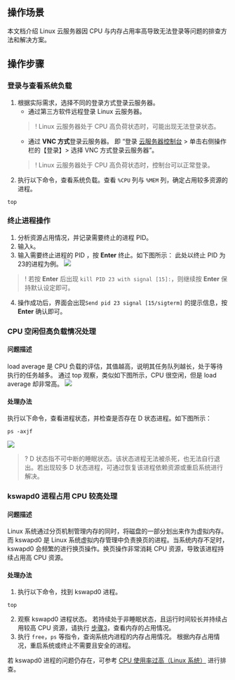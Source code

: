 ## 操作场景

本文档介绍 Linux 云服务器因 CPU 与内存占用率高导致无法登录等问题的排查方法和解决方案。

## 操作步骤

### 登录与查看系统负载

1. 根据实际需求，选择不同的登录方式登录云服务器。
	- 通过第三方软件远程登录 Linux 云服务器。
	>!  Linux 云服务器处于 CPU 高负荷状态时，可能出现无法登录状态。
	>
	- 通过 **VNC 方式**登录云服务器。
	即 “登录 [云服务器控制台](https://console.cloud.tencent.com/cvm) > 单击右侧操作栏的【登录】> 选择 VNC 方式登录云服务器”。
	>! Linux 云服务器处于 CPU 高负荷状态时，控制台可以正常登录。
	>
2. 执行以下命令，查看系统负载。查看 `%CPU` 列与 `%MEM` 列，确定占用较多资源的进程。
```
top
```

### 终止进程操作

1. 分析资源占用情况，并记录需要终止的进程 PID。
2. 输入` k `。
3. 输入需要终止进程的 PID ，按 **Enter** 终止。如下图所示：
此处以终止 PID 为23的进程为例。
![](//mc.qcloudimg.com/static/img/61cd74354cf2b4d2a80a83528a500f5c/image.png)
>! 若按 **Enter** 后出现 `kill PID 23 with signal [15]:`，则继续按 **Enter** 保持默认设定即可。
>
4. 操作成功后，界面会出现` Send pid 23 signal [15/sigterm] ` 的提示信息，按 **Enter** 确认即可。

### CPU 空闲但高负载情况处理

#### 问题描述

load average 是 CPU 负载的评估，其值越高，说明其任务队列越长，处于等待执行的任务越多。
通过 top 观察，类似如下图所示，CPU 很空闲，但是 load average 却非常高。
![](//mc.qcloudimg.com/static/img/4ddf663a68ee602d8cf8075d88edccf6/image.png)
 
#### 处理办法
 
执行以下命令，查看进程状态，并检查是否存在 D 状态进程。如下图所示：
```
ps -axjf
```
![](//mc.qcloudimg.com/static/img/32420d3fe022b57d85120c941705dbf6/image.png)
 >? D 状态指不可中断的睡眠状态。该状态进程无法被杀死，也无法自行退出。若出现较多 D 状态进程，可通过恢复该进程依赖资源或重启系统进行解决。
 >


### kswapd0 进程占用 CPU 较高处理

#### 问题描述

Linux 系统通过分页机制管理内存的同时，将磁盘的一部分划出来作为虚拟内存。而 kswapd0 是 Linux 系统虚拟内存管理中负责换页的进程。当系统内存不足时，kswapd0 会频繁的进行换页操作。换页操作非常消耗 CPU 资源，导致该进程持续占用高 CPU 资源。
 
#### 处理办法

1. 执行以下命令，找到 kswapd0 进程。
```
top
```
2. 观察 kswapd0 进程状态。
若持续处于非睡眠状态，且运行时间较长并持续占用较高 CPU 资源，请执行 [步骤3](#kswapd0_step3)，查看内存的占用情况。
3. <span id="kswapd0_step3">执行 `free`，`ps` 等指令，查询系统内进程的内存占用情况。</span>
根据内存占用情况，重启系统或终止不需要且安全的进程。

若 kswapd0 进程的问题仍存在，可参考 [CPU 使用率过高（Linux 系统）](https://intl.cloud.tencent.com/document/product/213/14634) 进行排查。
